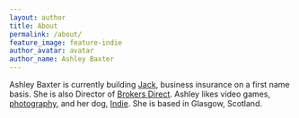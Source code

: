 ```yaml
---
layout: author
title: About
permalink: /about/
feature_image: feature-indie
author_avatar: avatar
author_name: Ashley Baxter
---
```


Ashley Baxter is currently building <a href="http://withjack.co.uk">Jack</a>, business insurance on a first name basis. She is also Director of <a href="https://brokersdirect.co.uk/">Brokers Direct</a>. Ashley likes video games, <a href="http://girlwithacamera.co.uk">photography</a>, and her dog, <a href="https://www.instagram.com/p/7nf5yJLXYt/?taken-by=ashleybaxter">Indie</a>. She is based in Glasgow, Scotland.
